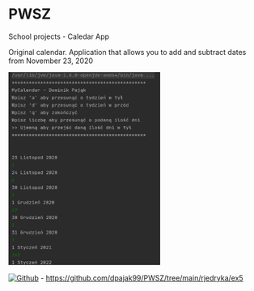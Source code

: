 # PWSZ
School projects - Caledar App

Original calendar. Application that allows you to add and subtract dates from November 23, 2020

<img src="https://github.com/dpajak99/PWSZ/blob/main/rjedryka/ex5/screenshots/screenshot.png" width="300" />

[![Github](https://img.shields.io/badge/-Github-000?style=flat&logo=Github&logoColor=white)](https://github.com/dpajak99/PWSZ/tree/main/rjedryka/ex5) - https://github.com/dpajak99/PWSZ/tree/main/rjedryka/ex5

